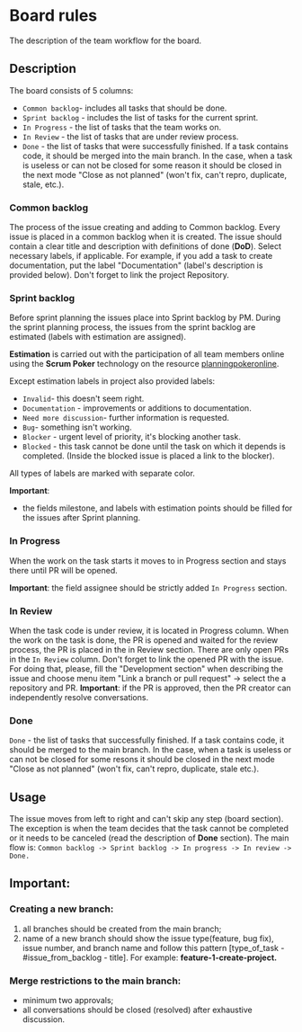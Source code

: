 # Board rules 

The description of the team workflow for the board.

## Description

The board consists of 5 columns:

- `Common backlog`- includes all tasks that should be done.
- `Sprint backlog` - includes the list of tasks for the current sprint.
- `In Progress` - the list of tasks that the team works on.
- `In Review` - the list of tasks that are under review process.
- `Done` - the list of tasks that were successfully finished. If a task contains code, it should be merged into the main branch. In the case, when a task is useless or can not be closed for some reason it should be closed in the next mode "Close as not planned" (won't fix, can't repro, duplicate, stale, etc.).

### Common backlog

The process of the issue creating and adding to Common backlog.
Every issue is placed in a common backlog when it is created.
The issue should contain a clear title and description with definitions of done (**DoD**).
Select necessary labels, if applicable. For example, if you add a task to create documentation, put the label "Documentation" (label's description is provided below). 
Don't forget to link the project Repository.

### Sprint backlog

Before sprint planning the issues place into Sprint backlog by PM.
During the sprint planning process, the issues from the sprint backlog are estimated (labels with estimation are assigned).

**Estimation** is carried out with the participation of all team members online using the **Scrum Poker** technology on the resource [planningpokeronline](https://planningpokeronline.com).

Except estimation labels in project also provided labels: 

- `Invalid`- this doesn't seem right.
- `Documentation` - improvements or additions to documentation.
- `Need more discussion`- further information is requested.
- `Bug`- something isn't working.
- `Blocker` - urgent level of priority, it's blocking another task.
- `Blocked` - this task cannot be done until the task on which it depends is completed. (Inside the blocked issue is placed a link to the blocker).

All types of labels are marked with separate color.

**Important**: 

* the fields milestone, and labels with estimation points should be filled for the issues after Sprint planning.

### In Progress

When the work on the task starts it moves to in Progress section and stays there until PR will be opened.

**Important**: the field assignee should be strictly added `In Progress` section. 

### In Review

When the task code is under review, it is located in Progress column.
When the work on the task is done, the PR is opened and waited for the review process, the PR is placed in the in Review section. There are only open PRs in the `In Review` column.
Don't forget to link the opened PR with the issue. For doing that, please, fill the "Development section" when describing the issue and choose menu item "Link a branch or pull request" -> select the a repository and PR.
**Important**: if the PR is approved, then the PR creator can independently resolve conversations. 

### Done

`Done` - the list of tasks that successfully finished. If a task contains code, it should be merged to the main branch. In the case, when a task is useless or can not be closed for some resons it should be closed in the next mode "Close as not planned" (won't fix, can't repro, duplicate, stale etc.).

## Usage

The issue moves from left to right and can't skip any step (board section). The exception is when the team decides that the task cannot be completed or it needs to be canceled (read the description of **Done** section).
The main flow is:
 `
Common backlog -> Sprint backlog -> In progress -> In review -> Done.
`

## Important:

### Creating a new branch:
1) all branches should be created from the main branch;
2) name of a new branch should show the issue type(feature, bug fix), issue number, and branch name and follow this pattern  [type_of_task - #issue_from_backlog - title]. 
For example: **feature-1-create-project.**

### Merge restrictions to the main branch:
- minimum two approvals;
- all conversations should be closed (resolved) after exhaustive discussion.
